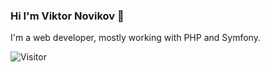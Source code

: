 ###  Hi I'm Viktor Novikov 👋

I'm a web developer, mostly working with PHP and Symfony.

![Visitor](https://visitor-badge.laobi.icu/badge?page_id=nowiko.nowiko)

<!--
**nowiko/nowiko** is a ✨ _special_ ✨ repository because its `README.md` (this file) appears on your GitHub profile.

Here are some ideas to get you started:

- 🔭 I’m currently working on ...
- 🌱 I’m currently learning ...
- 👯 I’m looking to collaborate on ...
- 🤔 I’m looking for help with ...
- 💬 Ask me about ...
- 📫 How to reach me: ...
- 😄 Pronouns: ...
- ⚡ Fun fact: ...
-->

